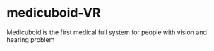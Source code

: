 # medicuboid-VR
Medicuboid is the first medical full system for people with vision and hearing problem
